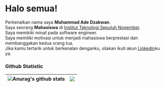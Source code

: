 # Halo semua! 

Perkenalkan nama saya **Muhammad Ade Dzakwan**.<br>
Saya seorang **Mahasiswa** di [Institut Teknologi Sepuluh Nopember](https://www.its.ac.id/id/beranda/).<br>
Saya memikiki minat pada software engineer.<br>
Saya memiliki motivasi untuk menjadi mahasiswa berprestasi dan membanggakan kedua orang tua.<br>
Jika kamu tertarik untuk berkenalan denganku, silakan ikuti akun [Linkedin](https://www.linkedin.com/in/muhammad-ade-dzakwan-839916277)ku ya.

### Github Statistic
| <img align="center" src="https://github-readme-stats.vercel.app/api?username=nawa316&show_icons=true&include_all_commits=true&theme=buefy&hide_border=true" alt="Anurag's github stats" /></a> | <a href="https://github.com/anuraghazra/github-readme-stats"><img align="center" src="https://github-readme-stats.vercel.app/api/top-langs/?username=nawa316&layout=compact&theme=buefy&hide_border=true" />|
| ------------- | ------------- |

